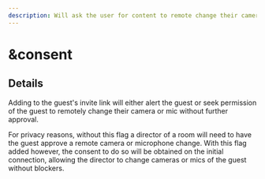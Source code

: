 ```yaml
---
description: Will ask the user for content to remote change their camera or microphone
---
```


# \&consent

## Details

Adding to the guest's invite link will either alert the guest or seek permission of the guest to remotely change their camera or mic without further approval.

For privacy reasons, without this flag a director of a room will need to have the guest approve a remote camera or microphone change. With this flag added however, the consent to do so will be obtained on the initial connection, allowing the director to change cameras or mics of the guest without blockers.
